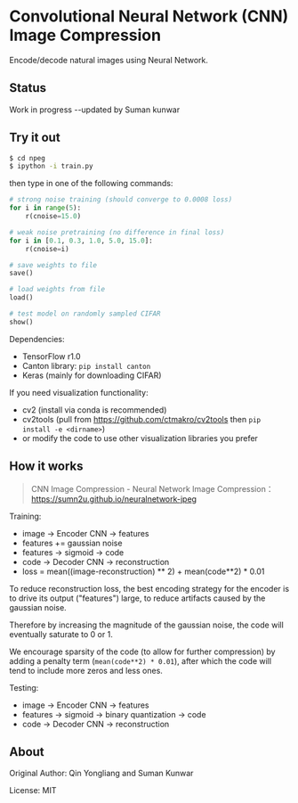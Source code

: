 # Convolutional Neural Network (CNN) Image Compression

Encode/decode natural images using Neural Network.

## Status

Work in progress
--updated by Suman kunwar

## Try it out

```bash
$ cd npeg
$ ipython -i train.py
```

then type in one of the following commands:

```python
# strong noise training (should converge to 0.0008 loss)
for i in range(5):
    r(cnoise=15.0)

# weak noise pretraining (no difference in final loss)
for i in [0.1, 0.3, 1.0, 5.0, 15.0]:
    r(cnoise=i)

# save weights to file
save()

# load weights from file
load()

# test model on randomly sampled CIFAR
show()
```

Dependencies:

- TensorFlow r1.0
- Canton library: `pip install canton`
- Keras (mainly for downloading CIFAR)

If you need visualization functionality:

- cv2 (install via conda is recommended)
- cv2tools (pull from <https://github.com/ctmakro/cv2tools> then `pip install -e <dirname>`)
- or modify the code to use other visualization libraries you prefer

## How it works

> CNN Image Compression - Neural Network Image Compression：<https://sumn2u.github.io/neuralnetwork-jpeg>

Training:

- image -> Encoder CNN -> features
- features += gaussian noise
- features -> sigmoid -> code
- code -> Decoder CNN -> reconstruction
- loss = mean((image-reconstruction) ** 2) + mean(code**2) * 0.01

To reduce reconstruction loss, the best encoding strategy for the encoder is to drive its output ("features") large, to reduce artifacts caused by the gaussian noise.

Therefore by increasing the magnitude of the gaussian noise, the code will eventually saturate to 0 or 1.

We encourage sparsity of the code (to allow for further compression) by adding a penalty term (`mean(code**2) * 0.01`), after which the code will tend to include more zeros and less ones.

Testing:

- image -> Encoder CNN -> features
- features -> sigmoid -> binary quantization -> code
- code -> Decoder CNN -> reconstruction

## About

Original Author: Qin Yongliang and Suman Kunwar


License: MIT

